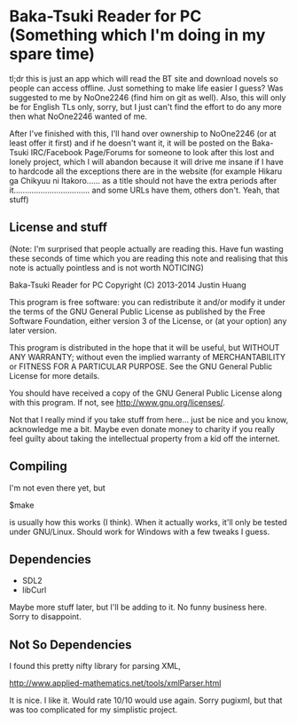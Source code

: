 Baka-Tsuki Reader for PC (Something which I'm doing in my spare time)
=====================================================================

tl;dr this is just an app which will read the BT site and download novels so
people can access offline. Just something to make life easier I guess? Was
suggested to me by NoOne2246 (find him on git as well). Also, this will only be
for English TLs only, sorry, but I just can't find the effort to do any more
then what NoOne2246 wanted of me.

After I've finished with this, I'll hand over ownership to NoOne2246 (or at
least offer it first) and if he doesn't want it, it will be posted on the
Baka-Tsuki IRC/Facebook Page/Forums for someone to look after this lost and
lonely project, which I will abandon because it will drive me insane if I have
to hardcode all the exceptions there are in the website (for example
Hikaru ga Chikyuu ni Itakoro...... as a title should not have the extra periods
after it.................................. and some URLs have them, others
don't. Yeah, that stuff)

License and stuff
-----------------
(Note: I'm surprised that people actually are reading this. Have fun wasting
these seconds of time which you are reading this note and realising that this
note is actually pointless and is not worth NOTICING)

Baka-Tsuki Reader for PC Copyright (C) 2013-2014  Justin Huang

This program is free software: you can redistribute it and/or modify
it under the terms of the GNU General Public License as published by
the Free Software Foundation, either version 3 of the License, or
(at your option) any later version.

This program is distributed in the hope that it will be useful,
but WITHOUT ANY WARRANTY; without even the implied warranty of
MERCHANTABILITY or FITNESS FOR A PARTICULAR PURPOSE.  See the
GNU General Public License for more details.

You should have received a copy of the GNU General Public License
along with this program.  If not, see <http://www.gnu.org/licenses/>.




Not that I really mind if you take stuff from here... just be nice and you
know, acknowledge me a bit. Maybe even donate money to charity if you really
feel guilty about taking the intellectual property from a kid off the internet.

Compiling
---------

I'm not even there yet, but

$make

is usually how this works (I think). When it actually works, it'll only be
tested under GNU/Linux. Should work for Windows with a few tweaks I guess.

Dependencies
------------

- SDL2
- libCurl

Maybe more stuff later, but I'll be adding to it. No funny business here. Sorry
to disappoint.

Not So Dependencies
-------------------

I found this pretty nifty library for parsing XML,

http://www.applied-mathematics.net/tools/xmlParser.html

It is nice. I like it. Would rate 10/10 would use again. Sorry pugixml, but
that was too complicated for my simplistic project.
